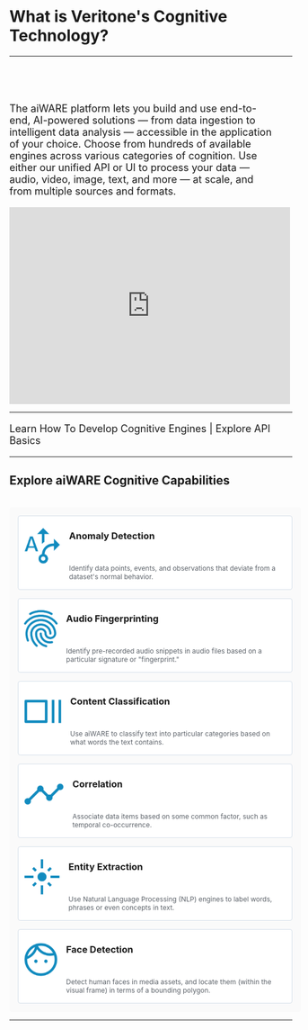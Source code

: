 <!--TODO: Replace all references to "VDA", "Developer Application", and "Developer App" with "Veritone Developer"-->

<!-- # Veritone's Cognitive Technology -->

<style>

    #learn-aiware-btn {
        display: block;
        background-color: #2F80ED;
        color: #FFF;
        width: 300px;
        height: 30px;
        text-align: center;
        text-decoration: none;
        padding: 5px;
        position: relative;
    }

    a.in-text-link {
        text-decoration: none;
    }

    #explore-api-basics-btn {
        display: block;
        color: #2F80ED;
        border: 1px solid #2F80ED;
        width: 300px;
        height: 30px;
        text-align: center;
        padding: 5px;
        position: relative;
        text-decoration: none;
    }

    div.featureBox {
        -webkit-box-shadow: -2px 2px 6px 3px rgba(207,208,209,1);
        -moz-box-shadow: -2px 2px 6px 3px rgba(207,208,209,1);
        box-shadow: -2px 2px 6px 3px rgba(207,208,209,1);
        width: 425px;
        height: 100px;
        padding: 7px;
        font-size: 80%;
        display: flex;
        background: #FAFAFA;
    }

    div.featureColumn {
        position:relative;
        left:25px;
        width: 500px;
    }
    
    div.featureText {
        width: 75%;
        position: relative; 
        top: -40px
    }

    div.featureImage {
        width: 25%;
        position: relative;
        bottom: 8px;
    }

    div.do-more-aiware-featureColumn {
        position:relative;
        left:25px;
        width: 500px;
    }
    
    div.do-more-aiwareFeatureText {
        width: 75%;
        position: relative; 
        top: -40px
    }

    a.link {
        text-decoration: none;
        bottom: -10px;
        position: relative;
        font-size:90%;
        bottom: -5px;
    }
    
    div.joinUsColumn {
        width: 760px;
    }

    div.joinUsImage {
        width: 24%;
        padding: 5px;
        padding-right: 15px
    }

    div.newsSectionColumn{
        width: 975px;
        position:relative;
        left:10px;
        display: flex
    }
    
    div.newsDateColumn {
        width: 175px
    }

    div.newsColumn {
        width: 800px
    }

    div.buttonColumn {
        width: 760px;
        display: flex;
        margin: 0;
        position: absolute;
        left: 350px;
    }

    #view-more-capabilities-btn {
        display: block;
        color: #2F80ED;
        border: 1px solid #2F80ED;
        width: 245px;
        height: 30px;
        position: relative;
        left: -60px;
        text-align: center;
        padding: 5px;
        position: relative;
        text-decoration: none;
    }

    .date-text {
        background-color: #d9d9d7;
        width: 110px;
        border-radius: 10px;
        font-size: 95%;
        padding: 4px 6px;  
        text-align: center
    }

</style>

<style>
     p, ul, ol, li { font-size: 18px !important;}
     a {text-decoration: none !important}
     .container{
        /* padding-right: 50px; */
        display: flex;
        flex-direction: column;
    }
    .section{
        display: flex;
        justify-content: center;
        /* align-items: center; */
        flex-direction: row;
        flex-wrap: wrap;
        width: 100%;
    }
    .image-or-video{
        display: flex;
        justify-content: center;
        align-items: center;
        min-width: 500px;
        height: 350px;
        background: #FAFAFA;

    }
    .card{
        display: flex;
        margin: 7.5px;
        /* justify-content: space-between; */
        min-width: 333px;
        border: 0.5px solid #D5DFE9;
        background: #FFFFFF;
        padding: 10px;
        height: 110px;
        border-radius: 4px;
        text-decoration: none;
        flex: 3;
    }
    .card:hover{
        background: #F9FCFF;
        border: 0.5px solid #118BBF;
        box-shadow: 0px 0px 10px rgba(0, 0, 0, 0.15);
        cursor: pointer;
    }
    .icon{
        display: flex;
        justify-content: center;
        align-items: center;
        min-width: 60px;
        height: 90px;
    }
    .card-content h3{
        padding: 0;
        margin: 0;
    }
    .card-content div{
        color: #5C6269;
        font-size: 12px;
    }
    .card-content{
        display: flex;
        flex-direction: column;
        height: 90px;
        justify-content: space-between;
        padding: 15px 0px 25px 15px;
    }
    .card-container{
        align-items: center;
        background: #FAFAFA;
        padding: 7.5px;
        border-radius: 4px;
    }
    .info-text{
        padding-right:30px; 
        padding-top:50px; 
        flex: 6; 
        min-width: 400px
    }
</style>

<!-- <div style="display:flex;">
<div style="width: 650px; height: 300px" display:inline><iframe src="https://player.vimeo.com/video/375686298?color=ff9933&title=0&byline=0&portrait=0" style="border:0;top:0;left:0;width:100%;height:100%;" allow="autoplay; fullscreen" allowfullscreen></iframe></div><script src="https://player.vimeo.com/api/player.js"></script>

<div style="float:right; width: 200px; padding-top: 125px">
    <a href="/#/developer/engines/tutorial/" id="learn-aiware-btn">LEARN TO DEVELOP COGNITIVE ENGINES</a>
    <br>
    <a href="/#/apis" id="explore-api-basics-btn">EXPLORE API BASICS</a>
</div>

</div> -->

# What is Veritone's Cognitive Technology? <!-- {docsify-ignore} -->

<hr>

<div class="section">
<p class="info-text">
The aiWARE platform lets you build and use end-to-end, AI-powered solutions — from data ingestion to intelligent data analysis — accessible in the application of your choice. Choose from hundreds of available engines across various categories of cognition. Use either our unified API or UI to process your data — audio, video, image, text, and more — at scale, and from multiple sources and formats.
</p>
<div style="width: 500px; height: 350px; flex: 6;" display:inline><iframe style="border: none; width:500px; height:350px" src="https://player.vimeo.com/video/375686298?color=ff9933&title=0&byline=0&portrait=0" allow="autoplay; fullscreen" allowfullscreen></iframe></div><script src="https://player.vimeo.com/api/player.js"></script>
</div>

<hr>

[Learn How To Develop Cognitive Engines](/#/developer/engines/tutorial/)   |   [Explore API Basics](/#/apis)

<hr>

## Explore aiWARE Cognitive Capabilities <!-- {docsify-ignore} -->

<!-- <br>

<div style="display: flex">
    <div class="featureColumn">
        <div class="featureBox"> 
            <div class="featureText">
                <h3>Anomaly Detection</h3>
                <div>Identify data points, events, and observations that deviate from a dataset's normal behavior.</div>
                <a class="link" href="/#/cognitive-technology/cognitive/text/anomaly-detection/"> EXPLORE</a>
            </div>
            <div class= "featureImage">
                <img src="https://avatars3.githubusercontent.com/u/6934985?s=200&v=4" alt="https://avatars3.githubusercontent.com/u/6934985?s=200&v=4">
            </div>
        </div>
        </br>
        </br>
        <div class="featureBox"> 
            <div class="featureText">
                <h3>Content Classification</h3>
                <div>Use aiWARE to classify text into particular categories based on what words the text contains.</div>
                <a class="link" href="/#/cognitive-technology/cognitive/text/content-classification/"> EXPLORE</a>
            </div>
            <div class= "featureImage">
                <img src="https://avatars3.githubusercontent.com/u/6934985?s=200&v=4" alt="https://avatars3.githubusercontent.com/u/6934985?s=200&v=4">
            </div>
        </div>
        </br>
        </br>
        <div class="featureBox">
            <div class="featureText">
                <h3>Entity Extraction</h3>
                <div>Use Natural Language Processing (NLP) engines to label words, phrases or even concepts in text.</div>
                <a class="link" href="/#/cognitive-technology/cognitive/text/entity-extraction/"> EXPLORE</a>
            </div>
            <div class= "featureImage">
                <img src="https://avatars3.githubusercontent.com/u/6934985?s=200&v=4" alt="https://avatars3.githubusercontent.com/u/6934985?s=200&v=4">
            </div>
        </div>
    </div>
    <div class="featureColumn">
        <div class="featureBox"> 
            <div class= "featureText">
                <h3>Audio Fingerprinting</h3>
                <div> Identify pre-recorded audio snippets in audio files based on a particular signature or "fingerprint."</div>
                <a class="link" href="/#/cognitive-technology/cognitive/audio/audio-fingerprinting/"> EXPLORE</a>
            </div>
            <div class= "featureImage">
                <img src="https://avatars3.githubusercontent.com/u/6934985?s=200&v=4" alt="https://avatars3.githubusercontent.com/u/6934985?s=200&v=4">
            </div>
        </div>
        </br>
        </br>
        <div class="featureBox">  
            <div class= "featureText">
                <h3>Correlation</h3>
                <div>Associate data items based on some common factor, such as temporal co-occurrence.</div>
                <a class="link" href="/#/cognitive-technology/cognitive/data/correlation/"> EXPLORE</a>
            </div>
            <div class= "featureImage">
                <img src="https://avatars3.githubusercontent.com/u/6934985?s=200&v=4" alt="https://avatars3.githubusercontent.com/u/6934985?s=200&v=4">
            </div>
        </div>
        </br>
        </br>
        <div class="featureBox">  
            <div class= "featureText">
                <h3>Face Detection</h3>
                <div>Detect human faces in media assets, and locate them (within the visual frame) in terms of a bounding polygon.</div>
                <a class="link" href="/#/cognitive-technology/cognitive/biometrics/face-detection/"> EXPLORE</a>
            </div>
            <div class= "featureImage">
                <img src="https://avatars3.githubusercontent.com/u/6934985?s=200&v=4" alt="https://avatars3.githubusercontent.com/u/6934985?s=200&v=4">
            </div>
        </div>
    </div>
</div>
<br>
<br>
<!--<div class="buttonColumn">
    <a href="/#/apis" id="view-more-capabilities-btn">VIEW MORE CAPABILITIES (TODO)</a>
</div>
-->
<br>
<div class="section card-container">

<!-- anomaly -->
<a class="card" href="/#/cognitive-technology/cognitive/text/anomaly-detection/">
<div class="icon">

![anomaly](./icons/anomaly.svg)
</div>
<div class="card-content">
<h3>Anomaly Detection</h3>
<div>
    Identify data points, events, and observations that deviate from a dataset's normal behavior.
</div>
</div>
</a>

<!-- Audio Fingerprinting -->
<a class="card" href="/#/cognitive-technology/cognitive/audio/audio-fingerprinting/">
<div class="icon">

![audio-fingerprint](./icons/audio-fingerprint.svg)
</div>
<div class="card-content">
<h3>Audio Fingerprinting</h3>
<div>
    Identify pre-recorded audio snippets in audio files based on a particular signature or "fingerprint."
</div>
</div>
</a>

<!-- Content Classification -->
<a class="card" href="/#/cognitive-technology/cognitive/text/content-classification/">
<div class="icon">

![Content Classification](./icons/content-classification.svg)
</div>
<div class="card-content">
<h3>Content Classification</h3>
<div>
    Use aiWARE to classify text into particular categories based on what words the text contains.
</div>
</div>
</a>

<!-- Correlation -->
<a class="card" href="/#/cognitive-technology/cognitive/data/correlation/">
<div class="icon">

![Correlation](./icons/correlation.svg)
</div>
<div class="card-content">
<h3>Correlation</h3>
<div>
Associate data items based on some common factor, such as temporal co-occurrence.
</div>
</div>
</a>

<!-- Entity Extraction -->

<a class="card" href="/#/cognitive-technology/cognitive/text/entity-extraction/">
<div class="icon">

![Entity Extraction](./icons/entity-extraction.svg)
</div>
<div class="card-content">
<h3>Entity Extraction</h3>
<div>
    Use Natural Language Processing (NLP) engines to label words, phrases or even concepts in text.
</div>
</div>
</a>

<!-- Face Detection -->
<a class="card" href="/#/cognitive-technology/cognitive/biometrics/face-detection/">
<div class="icon">

![Face Detection](./icons/face-detection.svg)
</div>
<div class="card-content">
<h3>Face Detection</h3>
<div>
    Detect human faces in media assets, and locate them (within the visual frame) in terms of a bounding polygon.
</div>
</div>
</a>


</div>

<hr>

<!-- ## Do more with aiWARE {docsify-ignore} -->
<!-- <br> -->
<!-- <div style="display: flex">
    <div class="do-more-aiware-featureColumn">
        <div class="featureBox"> 
            <div class="do-more-aiwareFeatureText">
                <h3>Veritone Automate Studio</h3>
                <div>Automate workflows and processes using a drag and drop platform.</div>
                <a class="link" href="/#/automate-studio/"> EXPLORE</a>
            </div>
        </div>
    </div>
    <div class="do-more-aiware-featureColumn">
        <div class="featureBox"> 
            <div class="do-more-aiwareFeatureText">
                <h3>Veritone Benchmark</h3>
                <div>Compare the performance of different cognitive engines against your own use case.</div>
                <a class="link" href="/#/benchmark/"> EXPLORE</a>
            </div>
        </div>
    </div>
</div>


<!-- ## Whats New {docsify-ignore} -->
<!-- <div class= "newsSectionColumn">
    <div class="newsDateColumn">
        <div class="date-text">
            06/22/2020
        </div>
    </div>
    <div class="newsColumn">
        - Expanded documentation for <a class="in-text-link" href="/#/automate-studio/"> Automate Studio.</a>
        <br>
        - New <a class="in-text-link" href="/#/quickstart/jobs/?id=working-with-jobs"> "Working with Jobs"</a> quickstart.
        <br>
        - New <a class="in-text-link" href="/#/overview/aiWARE-in-depth/edge/logs"> "How to view job and task logs"</a> guide.
    </div>
</div>
<br>
<div class= "newsSectionColumn">
    <div class="newsDateColumn">
        <div class="date-text">
            3/24/2020
        </div>
    </div>
    <div class="newsColumn">
        - New documentation tells how you can <a class="in-text-link" href="/#/benchmark/"> benchmark</a> your engines with the Benchmark app (beta).
        <br>
        - New documentation on how to update <a class="in-text-link" href="/#/cognitive-technology/"> cognitive engines</a> for the latest version of aiWARE Edge.
        <br>
        - New Automate Studio <a class="in-text-link" href="/#/automate-studio/faq"> FAQ</a>.
    </div>
</div>
<br>
<div class= "newsSectionColumn">
    <div class="newsDateColumn">
        <div class="date-text">
            2/10/2020
        </div>
    </div>
    <div class="newsColumn">
        - You can now search across all the Cognitive and Ingestion engines your Veritone organization has access to
        <br>
        - The brand new and enhanced engines table now lets you filter and sort your engine results
        <br>
        - All of your engines, both ingestion and cognitive types are displayed in one centralized table for you to view, filter, and query
    </div>
</div>
<hr> -->


